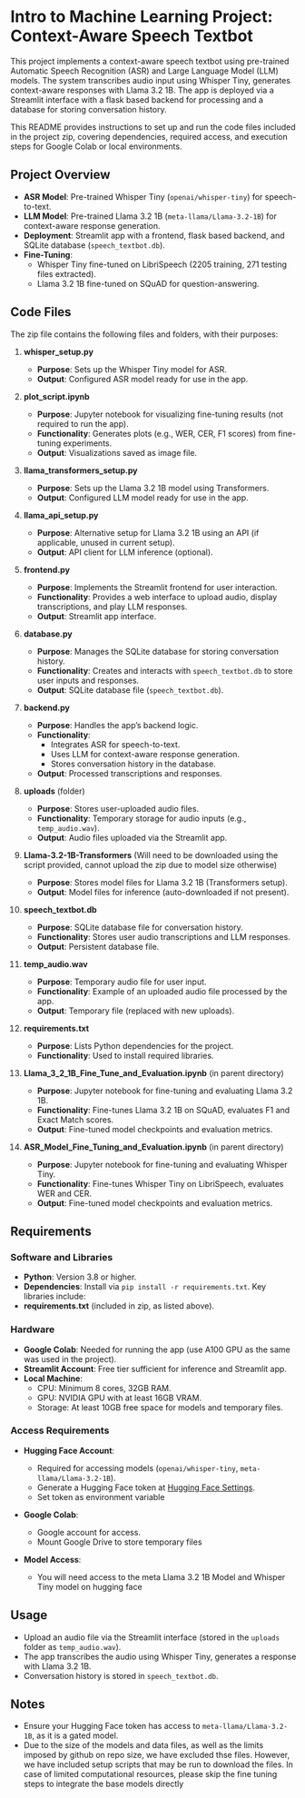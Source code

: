 # Intro to Machine Learning Project: Context-Aware Speech Textbot

This project implements a context-aware speech textbot using pre-trained Automatic Speech Recognition (ASR) and Large Language Model (LLM) models. The system transcribes audio input using Whisper Tiny, generates context-aware responses with Llama 3.2 1B. The app is deployed via a Streamlit interface with a flask based backend for processing and a database for storing conversation history.

This README provides instructions to set up and run the code files included in the project zip, covering dependencies, required access, and execution steps for Google Colab or local environments.

## Project Overview
- **ASR Model**: Pre-trained Whisper Tiny (`openai/whisper-tiny`) for speech-to-text.
- **LLM Model**: Pre-trained Llama 3.2 1B (`meta-llama/Llama-3.2-1B`) for context-aware response generation.
- **Deployment**: Streamlit app with a frontend, flask based backend, and SQLite database (`speech_textbot.db`).
- **Fine-Tuning**:
  - Whisper Tiny fine-tuned on LibriSpeech (2205 training, 271 testing files extracted).
  - Llama 3.2 1B fine-tuned on SQuAD for question-answering.

## Code Files
The zip file contains the following files and folders, with their purposes:
1. **whisper_setup.py**
   - **Purpose**: Sets up the Whisper Tiny model for ASR.
   - **Output**: Configured ASR model ready for use in the app.

2. **plot_script.ipynb**
   - **Purpose**: Jupyter notebook for visualizing fine-tuning results (not required to run the app).
   - **Functionality**: Generates plots (e.g., WER, CER, F1 scores) from fine-tuning experiments.
   - **Output**: Visualizations saved as image file.

3. **llama_transformers_setup.py**
   - **Purpose**: Sets up the Llama 3.2 1B model using Transformers.
   - **Output**: Configured LLM model ready for use in the app.

4. **llama_api_setup.py**
   - **Purpose**: Alternative setup for Llama 3.2 1B using an API (if applicable, unused in current setup).
   - **Output**: API client for LLM inference (optional).

5. **frontend.py**
   - **Purpose**: Implements the Streamlit frontend for user interaction.
   - **Functionality**: Provides a web interface to upload audio, display transcriptions, and play LLM responses.
   - **Output**: Streamlit app interface.

6. **database.py**
   - **Purpose**: Manages the SQLite database for storing conversation history.
   - **Functionality**: Creates and interacts with `speech_textbot.db` to store user inputs and responses.
   - **Output**: SQLite database file (`speech_textbot.db`).

7. **backend.py**
   - **Purpose**: Handles the app’s backend logic.
   - **Functionality**: 
     - Integrates ASR for speech-to-text.
     - Uses LLM for context-aware response generation.
     - Stores conversation history in the database.
   - **Output**: Processed transcriptions and responses.

9. **uploads** (folder)
   - **Purpose**: Stores user-uploaded audio files.
   - **Functionality**: Temporary storage for audio inputs (e.g., `temp_audio.wav`).
   - **Output**: Audio files uploaded via the Streamlit app.

10. **Llama-3.2-1B-Transformers** (Will need to be downloaded using the script provided, cannot upload the zip due to model size otherwise)
    - **Purpose**: Stores model files for Llama 3.2 1B (Transformers setup).
    - **Output**: Model files for inference (auto-downloaded if not present).

12. **speech_textbot.db**
    - **Purpose**: SQLite database file for conversation history.
    - **Functionality**: Stores user audio transcriptions and LLM responses.
    - **Output**: Persistent database file.

13. **temp_audio.wav**
    - **Purpose**: Temporary audio file for user input.
    - **Functionality**: Example of an uploaded audio file processed by the app.
    - **Output**: Temporary file (replaced with new uploads).

14. **requirements.txt**
    - **Purpose**: Lists Python dependencies for the project.
    - **Functionality**: Used to install required libraries.

15. **Llama_3_2_1B_Fine_Tune_and_Evaluation.ipynb** (in parent directory)
    - **Purpose**: Jupyter notebook for fine-tuning and evaluating Llama 3.2 1B.
    - **Functionality**: Fine-tunes Llama 3.2 1B on SQuAD, evaluates F1 and Exact Match scores.
    - **Output**: Fine-tuned model checkpoints and evaluation metrics.

16. **ASR_Model_Fine_Tuning_and_Evaluation.ipynb** (in parent directory)
    - **Purpose**: Jupyter notebook for fine-tuning and evaluating Whisper Tiny.
    - **Functionality**: Fine-tunes Whisper Tiny on LibriSpeech, evaluates WER and CER.
    - **Output**: Fine-tuned model checkpoints and evaluation metrics.

## Requirements
### Software and Libraries
- **Python**: Version 3.8 or higher.
- **Dependencies**: Install via `pip install -r requirements.txt`. Key libraries include:
- **requirements.txt** (included in zip, as listed above).

### Hardware
- **Google Colab**: Needed for running the app (use A100 GPU as the same was used in the project).
- **Streamlit Account**: Free tier sufficient for inference and Streamlit app.
- **Local Machine**:
  - CPU: Minimum 8 cores, 32GB RAM.
  - GPU: NVIDIA GPU with at least 16GB VRAM.
  - Storage: At least 10GB free space for models and temporary files.

### Access Requirements
- **Hugging Face Account**:
  - Required for accessing models (`openai/whisper-tiny`, `meta-llama/Llama-3.2-1B`).
  - Generate a Hugging Face token at [Hugging Face Settings](https://huggingface.co/settings/tokens).
  - Set token as environment variable

- **Google Colab**:
  - Google account for access.
  - Mount Google Drive to store temporary files

- **Model Access**:
  - You will need access to the meta Llama 3.2 1B Model and Whisper Tiny model on hugging face


## Usage
- Upload an audio file via the Streamlit interface (stored in the `uploads` folder as `temp_audio.wav`).
- The app transcribes the audio using Whisper Tiny, generates a response with Llama 3.2 1B.
- Conversation history is stored in `speech_textbot.db`.

## Notes
- Ensure your Hugging Face token has access to `meta-llama/Llama-3.2-1B`, as it is a gated model.
- Due to the size of the models and data files, as well as the limits imposed by github on repo size, we have excluded thse files. However, we have included setup scripts that may be run to download the files. In case of limited computational resources, please skip the fine tuning steps to integrate the base models directly